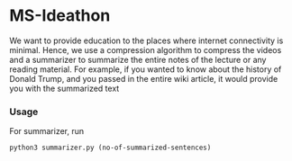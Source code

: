 # MS-Ideathon

We want to provide education to the places where internet connectivity is minimal. Hence, we use a compression algorithm to compress the videos and a summarizer to summarize the entire notes of the lecture or any reading material. For example, if you wanted to know about the history of Donald Trump, and you passed in the entire wiki article, it would provide you with the summarized text

### Usage

For summarizer, run 

```
python3 summarizer.py (no-of-summarized-sentences)
```
